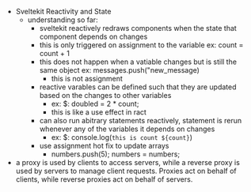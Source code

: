 - Sveltekit Reactivity and State
    - understanding so far:
        - sveltekit reactively redraws components when the state that component depends on changes
        - this is only triggered on assignment to the variable ex:  count = count + 1
        - this does not happen when a vatiable changes but is still the same object ex: messages.push("new_message)
            - this is not assignment
        - reactive varables can be defined such that they are updated based on the changes to other variables 
            - ex: $: doubled = 2 * count;
            - this is like a use effect in ract
        - can also run abitrary statements reactively, statement is rerun whenever any of the variables it depends on changes
            - ex: $: console.log(`this is count ${count}`)
        - use assignment hot fix to update arrays
            - numbers.push(5); numbers = numbers;
-  a proxy is used by clients to access servers, while a reverse proxy is used by servers to manage client requests. Proxies act on behalf of clients, while reverse proxies act on behalf of servers.